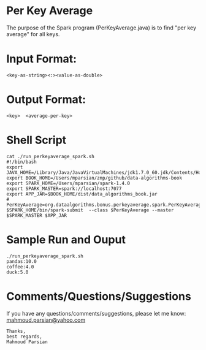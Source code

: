 Per Key Average
===============
The purpose of the Spark program (PerKeyAverage.java) is to find "per key average"
for all keys.

Input Format:
=============
````
<key-as-string><:><value-as-double>
````

Output Format:
==============
````
<key>  <average-per-key>
````

Shell Script
============
````
cat ./run_perkeyaverage_spark.sh
#!/bin/bash
export JAVA_HOME=/Library/Java/JavaVirtualMachines/jdk1.7.0_60.jdk/Contents/Home
export BOOK_HOME=/Users/mparsian/zmp/github/data-algorithms-book
export SPARK_HOME=/Users/mparsian/spark-1.4.0
export SPARK_MASTER=spark://localhost:7077
export APP_JAR=$BOOK_HOME/dist/data_algorithms_book.jar
#
PerKeyAverage=org.dataalgorithms.bonus.perkeyaverage.spark.PerKeyAverage
$SPARK_HOME/bin/spark-submit  --class $PerKeyAverage --master $SPARK_MASTER $APP_JAR
````

Sample Run and Ouput
====================
````
./run_perkeyaverage_spark.sh
pandas:10.0
coffee:4.0
duck:5.0
````


Comments/Questions/Suggestions
==============================
If you have any questions/comments/suggestions, please let me know: mahmoud.parsian@yahoo.com

````
Thanks,
best regards,
Mahmoud Parsian
```` 
